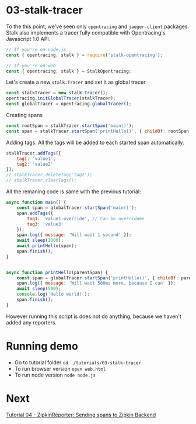 # 03-stalk-tracer

To the this point, we've seen only `opentracing` and `jaeger-client` packages. Stalk also implements a tracer fully compatible with Opentracing's Javascript 1.0 API.

```js
// If you're on node.js
const { opentracing, stalk } = require('stalk-opentracing');

// If you're on web
const { opentracing, stalk } = StalkOpentracing;
```

Let's create a new `stalk.Tracer` and set it as global tracer

```js
const stalkTracer = new stalk.Tracer();
opentracing.initGlobalTracer(stalkTracer);
const globalTracer = opentracing.globalTracer();
```

Creating spans

```js
const rootSpan = stalkTracer.startSpan('main()');
const span = stalkTracer.startSpan('printHello()', { childOf: rootSpan });
```

Adding tags. All the tags will be added to each started span automatically.

```js
stalkTracer.addTags({
    tag1: 'value1',
    tag2: 'value2'
});
// stalkTracer.deleteTag('tag2');
// stalkTracer.clearTags();
```

All the remaning code is same with the previous tutorial:

```js
async function main() {
    const span = globalTracer.startSpan('main()');
    span.addTags({
        tag1: 'value1-override', // Can be overridden
        tag3: 'value3'
    });
    span.log({ message: 'Will wait 1 second' });
    await sleep(1000);
    await printHello(span);
    span.finish();
}


async function printHello(parentSpan) {
    const span = globalTracer.startSpan('printHello()', { childOf: parentSpan });
    span.log({ message: 'Will wait 500ms more, because I can' });
    await sleep(500);
    console.log('Hello world!');
    span.finish();
}
```

However running this script is does not do anything, because we haven't added any reporters.

# Running demo

- Go to tutorial folder `cd ./tutorials/03-stalk-tracer`
- To run browser version `open web.html`
- To run node version `node node.js`

# Next

[Tutorial 04 - ZipkinReporter: Sending spans to Zipkin Backend](../04-zipkin-reporter/README.md)




